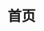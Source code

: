 ---
home : true
title: 首页
heroImage: /hardware32.png
actions:
  - text: 快速上手
    link: /start
    type: primary
  - text: 指南
    link: /guide
    type: secondary
  # - text: WHS源码
  #   link: https://github.com/rayzhb/WHS
  #   type: secondary
features:
  - title: 💡 WPF
    details: 
  - title: 🛠️ 插件式开发
    details: 
  - title: 📦 多语言支持
    details: 
  - title: ⚡️ 插件热加载
    details: 
  - title: 🔩 mvvm 
    details: 
  - title: 🔑 双工通信
    details: 

footer: MIT Licensed | Copyright © 2021-present Ray Zhang
---
